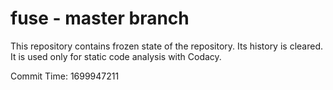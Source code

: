 # fuse - master branch

This repository contains frozen state of the repository.
Its history is cleared. It is used only for static code
analysis with Codacy.

Commit Time: 1699947211